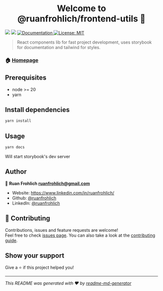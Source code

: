 <h1 align="center">Welcome to @ruanfrohlich/frontend-utils 👋</h1>
<p>
<img src="https://img.shields.io/badge/yarn-v1-red.svg" />
  <img src="https://img.shields.io/badge/node-v20-blue.svg" />
  <a href="https://github.com/ruanfrohlich/frontend-utils" target="_blank">
    <img alt="Documentation" src="https://img.shields.io/badge/documentation-yes-brightgreen.svg" />
  </a>
  <a href="#" target="_blank">
    <img alt="License: MIT" src="https://img.shields.io/badge/License-MIT-yellow.svg" />
  </a>
</p>

> React components lib for fast project development, uses storybook for documentation and tailwind for styles.

### 🏠 [Homepage](https://ruanfrohlich.github.io/frontend-utils)

## Prerequisites

- node >= 20
- yarn

## Install dependencies

```sh
yarn install
```

## Usage

```sh
yarn docs
```

Will start storybook's dev server

## Author

👤 **Ruan Frohlich <ruanfrohlich@gmail.com>**

- Website: https://www.linkedin.com/in/ruanfrohlich/
- Github: [@ruanfrohlich](https://github.com/ruanfrohlich)
- LinkedIn: [@ruanfrohlich](https://linkedin.com/in/ruanfrohlich)

## 🤝 Contributing

Contributions, issues and feature requests are welcome!<br />Feel free to check [issues page](https://github.com/ruanfrohlich/frontend-utils/issues). You can also take a look at the [contributing guide](ssh://git@github.com:ruanfrohlich/frontend-utils/blob/master/CONTRIBUTING.md).

## Show your support

Give a ⭐️ if this project helped you!

---

_This README was generated with ❤️ by [readme-md-generator](https://github.com/kefranabg/readme-md-generator)_
